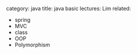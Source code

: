 category: java
title: java basic
lectures: Lim
related:
- spring
- MVC
- class
- OOP
- Polymorphism
